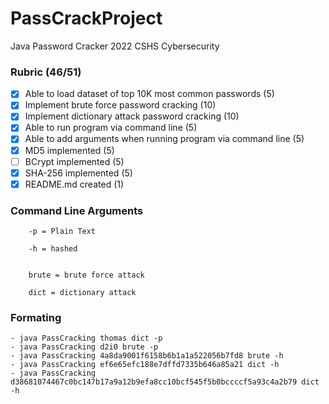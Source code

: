 # PassCrackProject
Java Password Cracker
2022 CSHS Cybersecurity

### Rubric (46/51)

- [x] Able to load dataset of top 10K most common passwords (5)
- [x] Implement brute force password cracking (10)
- [x] Implement dictionary attack password cracking (10)
- [x] Able to run program via command line (5)
- [x] Able to add arguments when running program via command line (5)
- [x] MD5 implemented (5)
- [ ] BCrypt implemented (5)
- [x] SHA-256 implemented (5)
- [x] README.md created (1)

### Command Line Arguments

        -p = Plain Text
        
        -h = hashed


        brute = brute force attack

        dict = dictionary attack
        
  

### Formating

    - java PassCracking thomas dict -p
    - java PassCracking d2i0 brute -p
    - java PassCracking 4a8da9001f6158b6b1a1a522056b7fd8 brute -h
    - java PassCracking ef6e65efc188e7dffd7335b646a85a21 dict -h
    - java PassCracking d38681074467c0bc147b17a9a12b9efa8cc10bcf545f5b0bccccf5a93c4a2b79 dict -h




